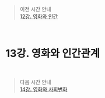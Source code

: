 > 이전 시간 안내  
> [12강. 영화와 인간](./12_movies_and_humans.md)  

<br>

# 13강. 영화와 인간관계  

<br>

> 다음 시간 안내  
> [14강. 영화와 사회변화](./14_Movies_and_Social_Changes.md)  